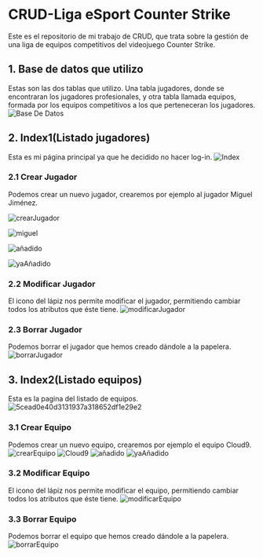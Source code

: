 # CRUD-Liga eSport Counter Strike
Este es el repositorio de mi trabajo de CRUD, que trata sobre la gestión de una liga de equipos competitivos del videojuego Counter Strike.

## 1. Base de datos que utilizo
Estas son las dos tablas que utilizo. Una tabla jugadores, donde se encontraran los jugadores profesionales, y otra tabla llamada equipos, formada por los equipos competitivos a los que perteneceran los jugadores.
![Base De Datos](https://user-images.githubusercontent.com/91873618/155110139-12c7228b-0635-46c5-8f21-79e20e3e95db.png)

## 2. Index1(Listado jugadores)
Esta es mi página principal ya que he decidido no hacer log-in.
![Index](https://user-images.githubusercontent.com/91873618/155367277-fd17f2fe-1c9d-4286-a571-5c9710cde7a0.jpg)

### 2.1 Crear Jugador
Podemos crear un nuevo jugador, crearemos por ejemplo al jugador Miguel Jiménez.


![crearJugador](https://user-images.githubusercontent.com/91873618/155370036-32a4ed06-9bb9-41cc-8c75-e3b0e70c8849.jpg)


![miguel](https://user-images.githubusercontent.com/91873618/155371538-17e71f1f-dda6-468e-85cd-9a63f2ddd9ec.jpg)


![añadido](https://user-images.githubusercontent.com/91873618/155371354-e3c52014-d451-4a67-8c11-e03a6fe157be.png)


![yaAñadido](https://user-images.githubusercontent.com/91873618/155372326-f1eddb8d-1765-4176-ae59-110439a97d10.png)


### 2.2 Modificar Jugador
El icono del lápiz nos permite modificar el jugador, permitiendo cambiar todos los atributos que éste tiene.
![modificarJugador](https://user-images.githubusercontent.com/91873618/155369177-276641b3-badc-421a-a182-191d7f6eb29f.jpg)

### 2.3 Borrar Jugador
Podemos borrar el jugador que hemos creado dándole a la papelera. 
![borrarJugador](https://user-images.githubusercontent.com/91873618/155372404-47b896f1-3d96-4f2a-918f-a447a649561a.png)

## 3. Index2(Listado equipos)
Esta es la pagina del listado de equipos.
![5cead0e40d3131937a318652df1e29e2](https://user-images.githubusercontent.com/91873618/155373048-042e0979-7afb-46c7-b539-39b508240478.jpg)

### 3.1 Crear Equipo
Podemos crear un nuevo equipo, crearemos por ejemplo el equipo Cloud9.
![crearEquipo](https://user-images.githubusercontent.com/91873618/155373163-38678a6f-94c9-4edd-80b3-232d0b449728.jpg)
![Cloud9](https://user-images.githubusercontent.com/91873618/155373342-c43b47b3-1631-4788-b0aa-440fb3adb934.jpg)
![añadido](https://user-images.githubusercontent.com/91873618/155373451-e39f57a6-5396-4174-b005-fa96871be93d.png)
![yaAñadido](https://user-images.githubusercontent.com/91873618/155373510-a9a9528e-2c9a-4e6a-b184-d3b67250651a.png)




### 3.2 Modificar Equipo
El icono del lápiz nos permite modificar el equipo, permitiendo cambiar todos los atributos que éste tiene.
![modificarEquipo](https://user-images.githubusercontent.com/91873618/155373667-d110ba24-dca5-41b0-b7d3-7edb3890a367.jpg)


### 3.3 Borrar Equipo
Podemos borrar el equipo que hemos creado dándole a la papelera. 
![borrarEquipo](https://user-images.githubusercontent.com/91873618/155373759-1feb7320-9e21-4829-9426-2a2680950cf3.png)


